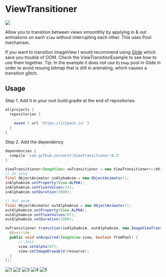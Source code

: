 

# ViewTransitioner
[![ ](https://jitpack.io/v/zeroarst/ViewTransitioner.svg)](https://jitpack.io/#zeroarst/ViewTransitioner)


Allow you to transition between views smoonthly by applying in &amp; out animations on each `View` without interrupting each other. This uses Pool mechanism.

If you want to transition ImageView I would recommend using [Glide][1] which save you trouble of OOM. 
Check the ViewTransitionExample to see how to use them together. 
Tip: In the example it does not use `Bitmap` pool in Glide in order to avoid resuing bitmap that is still in animating, which causes a transition glitch.

Usage
--------
Step 1. Add it in your root build.gradle at the end of repositories:
```gradle
allprojects {
  repositories {
    ...
    maven { url 'https://jitpack.io' }
  }
}
```
Step 2. Add the dependency
```gradle
dependencies {
  compile 'com.github.zeroarst:ViewTransitioner:0.3'
}
```

```java
ViewTransitioner<ImageView> vwTransitioner = new ViewTransitioner<>(mViewContainerLayout);
// In anim
final ObjectAnimator inAlphaAnim = new ObjectAnimator();
inAlphaAnim.setProperty(View.ALPHA);
inAlphaAnim.setFloatValues(1f);
inAlphaAnim.setDuration(1000);

// Out anim
final ObjectAnimator outAlphaAnim = new ObjectAnimator();
outAlphaAnim.setProperty(View.ALPHA);
outAlphaAnim.setFloatValues(0f);
outAlphaAnim.setDuration(1000);

vwTransitioner.transition(inAlphaAnim, outAlphaAnim, new ImageViewTransitionListener() {
  @Override
  public void onAcquired(ImageView view, boolean fromPool) {
      // Init
      view.setAlpha(0f);
      view.setImageDrawable(resource);
  }
});
```
![1](https://github.com/zeroarst/zeroarst.github.io/blob/master/viewtransitioner/e1.gif)
![2](https://github.com/zeroarst/zeroarst.github.io/blob/master/viewtransitioner/e2.gif)
![3](https://github.com/zeroarst/zeroarst.github.io/blob/master/viewtransitioner/e3.gif)
![4](https://github.com/zeroarst/zeroarst.github.io/blob/master/viewtransitioner/e4.gif)
![5](https://github.com/zeroarst/zeroarst.github.io/blob/master/viewtransitioner/e5.gif)



[1]: https://github.com/bumptech/glide/releases
